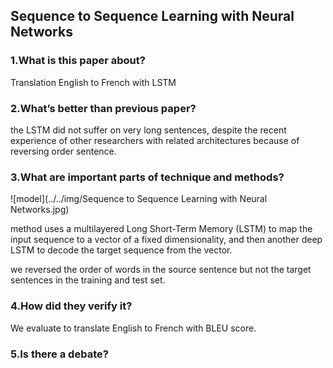 ## Sequence to Sequence Learning with Neural Networks

### 1.What is this paper about?

Translation English to French with LSTM

### 2.What’s better than previous paper?

the LSTM did not suffer on very long sentences, despite the recent experience of other researchers with related architectures because of reversing order sentence.

### 3.What are important parts of technique and methods?

![model](../../img/Sequence to Sequence Learning with Neural Networks.jpg) 

method uses a multilayered Long Short-Term Memory (LSTM) to map the input sequence to a vector of a fixed dimensionality, and then another deep LSTM to decode the target sequence from the vector.

we reversed the order of words in the source sentence but not the target sentences in the training and test set.

### 4.How did they verify it?

We evaluate to translate English to French with BLEU score.

### 5.Is there a debate?